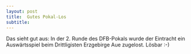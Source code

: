 ```yaml
---
layout: post
title:  Gutes Pokal-Los
subtitle:  
---
```


Das sieht gut aus: In der 2. Runde des DFB-Pokals wurde der Eintracht ein Auswärtsspiel beim Drittligisten Erzgebirge Aue zugelost. Lösbar :-)


